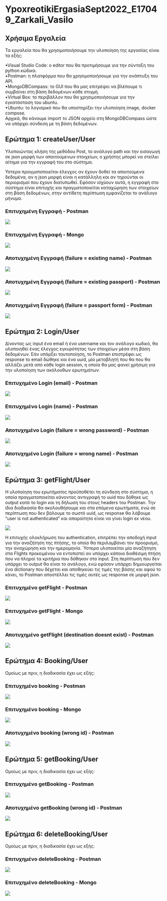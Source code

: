 
# YpoxreotikiErgasiaSept2022_E17049_Zarkali_Vasilo

## Χρήσιμα Εργαλεία

Τα εργαλεία που θα χρησιμοποιήσουμε την υλοποίηση της εργασίας είναι τα εξής:

•Visual Studio Code: ο editor που θα προτιμήσουμε για την σύνταξη του python κώδικα.  
•Postman: η πλατφόρμα που θα χρησιμοποιήσουμε για την ανάπτυξη του API.  
•MongoDBCompass: το GUI που θα μας επιτρέψει να βλέπουμε τι συμβαίνει στη βάση δεδομένων κάθε στιγμή.  
•Virtual Box: το περιβάλλον που θα χρησιμοποιήσουμε για την εγκατάσταση του ubuntu.  
•Ubuntu: το λογισμικό που θα υποστηρίξει την υλοποίηση image, docker compose.  
Αρχικά, θα κάνουμε import  το JSON αρχείο στη MongoDBCompass ώστε να υπάρχει σύνδεση με τη βάση δεδομένων.
## Ερώτημα 1: createUser/User 
Υλοποιώντας κλήση της μεθόδου Post, το ανάλογο path και την εισαγωγή σε json μορφή των απαιτούμενων στοιχείων, ο χρήστης μπορεί να στείλει αίτημα για την εγγραφή του στο σύστημα.  

Υστερα πραγματοποιείται έλεγχος αν έχουν δοθεί τα απαιτούμενα δεδομένα, αν η json μορφή είναι η κατάλληλη και αν τηρούνται οι περιορισμοί που έχουν διατυπωθεί. Εφόσον ισχύουν αυτά, η εγγραφή στο σύστημα είναι επιτυχής και πραγματοποιείται καταχώρηση των στοιχείων στη βάση δεδομένων, στην αντίθετη περίπτωση εμφανίζεται το ανάλογο μήνυμα.  

### Επιτυχημένη Εγγραφή - Postman  
![](screenshots/createUser_1.jpg)  

### Επιτυχημένη Εγγραφή - Mongo   
![](screenshots/createUser_4.jpg)  

### Αποτυχημένη Εγγραφή (failure = existing name) - Postman
![](screenshots/createUser_2.jpg)  

### Αποτυχημένη Εγγραφή (failure = existing passport) - Postman  
![](screenshots/createUser_3.jpg)  

### Αποτυχημένη Εγγραφή (failure = passport form) - Postman     
![](screenshots/createUser_5.jpg)   

## Ερώτημα 2: Login/User  
Δίνοντας ως input ένα email ή ένα username και τον ανάλογο κωδικό, θα υλοποιηθεί ένας έλεγχος εγκυρότητας των στοιχείων μέσα στη βάση δεδομένων. Εάν υπάρξει ταυτοποίηση, το Postman επιστρέφει ως response το email δώθηκε και ένα uuid, μία μεταβλητή που θα που θα αλλάζει μετά από κάθε login session, η οποία θα μας φανεί χρήσιμη για την υλοποίηση των ακόλουθων ερωτημάτων.  

### Επιτυχημένo Login (email) - Postman  
![](screenshots/login_2.jpg)  

### Επιτυχημένo Login (name) - Postman   
![](screenshots/login_4.jpg)    

### Αποτυχημένο Login (failure = wrong password) - Postman  
![](screenshots/login_3.jpg)    

### Αποτυχημένο Login (failure = wrong name) - Postman  
![](screenshots/login_1.jpg)  

## Ερώτημα 3: getFlight/User    
H υλοποίηση του ερωτήματος προϋποθέτει τη σύνδεση στο σύστημα, η οποία πραγματοποιείται κάνοντας αντιγραφή το uuid που δόθηκε ως  output κατά το login και τη δήλωση του στους headers του Postman. Την ίδια διαδικασία θα ακολουθήσουμε και στα επόμενα ερωτήματα, ενώ σε περίπτωση που δεν βάλουμε το σωστό uuid, ως response θα λάβουμε “user is not authenticated” και απαραίτητο είναι να γίνει login εκ νέου.  

![](screenshots/getFlight_1.jpg)  

Η επιτυχής ολοκλήρωση του authentication, επιτρέπει την αποδοχή input για την αναζήτηση της πτήσης, το οποίο θα περιλαμβάνει τον προορισμό, την αναχώρηση και την ημερομηνία. Ύστερα υλοποιείται μία αναζήτηση στα Flights προκειμένου να εντοπιστεί αν υπάρχει κάποια διαθέσιμη πτήση που να πληροί τα κριτήρια που δόθηκαν στο  input. Στη περίπτωση που δεν υπάρχει το output θα είναι το ανάλογο, ενώ εφόσον υπάρχει δημιουργείται ένα dictionary που δέχεται και αποθηκεύει τις τιμές της βάσης και αφού το κάνει, το Postman αποστέλλει τις τιμές αυτές ως response σε μορφή json.  

### Επιτυχημένo getFlight - Postman  
![](screenshots/getFlight_2.jpg)   

### Επιτυχημένo getFlight - Mongo  
![](screenshots/getFlight_4.jpg)  

### Αποτυχημένο getFlight (destination doesnt exist) - Postman  
![](screenshots/getFlight_3.jpg)  

## Ερώτημα 4: Booking/User 
Ομοίως με πριν, η διαδικασία έχει ως εξής:

### Επιτυχημένo booking - Postman  
![](screenshots/booking_1.jpg)  

### Επιτυχημένo booking - Mongo 
![](screenshots/booking_3.jpg)  

### Αποτυχημένο booking (wrong id) - Postman 
![](screenshots/booking_2.jpg) 

## Ερώτημα 5: getBooking/User 
Ομοίως με πριν, η διαδικασία έχει ως εξής:  

### Επιτυχημένo getBooking - Postman 
![](screenshots/getBooking_1.jpg) 

### Αποτυχημένο getBooking (wrong id) - Postman 
![](screenshots/getBooking_2.jpg) 

## Ερώτημα 6: deleteBooking/User 
Ομοίως με πριν, η διαδικασία έχει ως εξής:   

### Επιτυχημένo deleteBooking - Postman 
![](screenshots/deleteBooking_1.jpg)   

### Επιτυχημένo deleteBooking - Mongo
![](screenshots/deleteBooking_2.jpg) 



